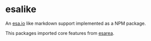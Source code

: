 # esalike

An [esa.io](https://esa.io) like markdown support implemented as a NPM package.

This packages imported core features from [esarea](https://github.com/fukayatsu/esarea).
